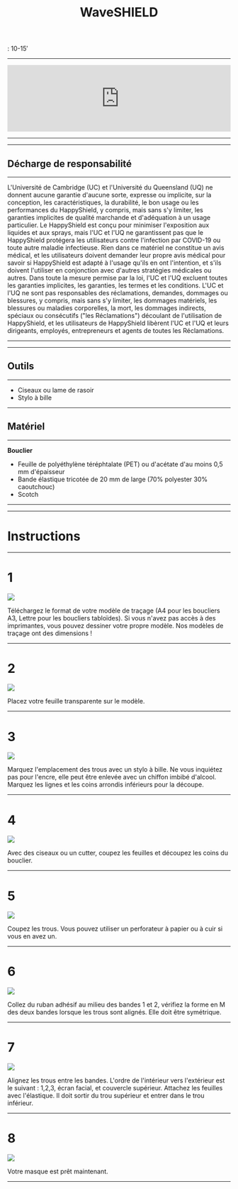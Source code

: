 ﻿---
layout: page
title: WaveSHIELD
tagline: &nbsp <span class="instructionsTaglineEmojiLinks"> <a href = "https://github.com/HappyShield/HappyShield/tree/master/Templates/Waveshield" ><i class="em em-triangular_ruler" aria-role="presentation" aria-label="TRIANGULAR RULER"></i></a></span>
permalink: /wave-shield/fr/
language: fr
---

<i class="em em-timer_clock" aria-role="presentation" aria-label=""></i>: 10-15′

---


<script src="https://snapwidget.com/js/snapwidget.js"></script>
<iframe src="https://snapwidget.com/embed/812110" class="snapwidget-widget" allowtransparency="true" frameborder="0" scrolling="no" style="border:none; overflow:hidden;  width:100%; "></iframe>

---

---

## Décharge de responsabilité

---

L'Université de Cambridge (UC) et l'Université du Queensland (UQ) ne donnent aucune garantie d'aucune sorte, expresse ou implicite, sur la conception, les caractéristiques, la durabilité, le bon usage ou les performances du HappyShield, y compris, mais sans s'y limiter, les garanties implicites de qualité marchande et d'adéquation à un usage particulier. Le HappyShield est conçu pour minimiser l'exposition aux liquides et aux sprays, mais l'UC et l'UQ ne garantissent pas que le HappyShield protégera les utilisateurs contre l'infection par COVID-19 ou toute autre maladie infectieuse. Rien dans ce matériel ne constitue un avis médical, et les utilisateurs doivent demander leur propre avis médical pour savoir si HappyShield est adapté à l'usage qu'ils en ont l'intention, et s'ils doivent l'utiliser en conjonction avec d'autres stratégies médicales ou autres. Dans toute la mesure permise par la loi, l'UC et l'UQ excluent toutes les garanties implicites, les garanties, les termes et les conditions. L'UC et l'UQ ne sont pas responsables des réclamations, demandes, dommages ou blessures, y compris, mais sans s'y limiter, les dommages matériels, les blessures ou maladies corporelles, la mort, les dommages indirects, spéciaux ou consécutifs ("les Réclamations") découlant de l'utilisation de HappyShield, et les utilisateurs de HappyShield libèrent l'UC et l'UQ et leurs dirigeants, employés, entrepreneurs et agents de toutes les Réclamations.

---

--- 

## Outils

---

* Ciseaux ou lame de rasoir
* Stylo à bille

---

## Matériel

---

**Bouclier**

* Feuille de polyéthylène téréphtalate (PET) ou d'acétate d'au moins 0,5 mm d'épaisseur 
* Bande élastique tricotée de 20 mm de large (70% polyester 30% caoutchouc)
* Scotch

---

---

# Instructions

---

# 1 

![](./Assets/Output/Steps/01.jpg)

Téléchargez le format de votre modèle de traçage (A4 pour les boucliers A3, Lettre pour les boucliers tabloïdes). Si vous n'avez pas accès à des imprimantes, vous pouvez dessiner votre propre modèle. Nos modèles de traçage ont des dimensions !

---

# 2

![](./Assets/Output/Steps/02.jpg)

Placez votre feuille transparente sur le modèle. 

---

# 3

![](./Assets/Output/Steps/03.jpg)

Marquez l'emplacement des trous avec un stylo à bille. Ne vous inquiétez pas pour l'encre, elle peut être enlevée avec un chiffon imbibé d'alcool. Marquez les lignes et les coins arrondis inférieurs pour la découpe. 

---

# 4

![](./Assets/Output/Steps/04.jpg)

Avec des ciseaux ou un cutter, coupez les feuilles et découpez les coins du bouclier.

---


# 5

![](./Assets/Output/Steps/05.jpg)

Coupez les trous. Vous pouvez utiliser un perforateur à papier ou à cuir si vous en avez un.

---

# 6

![](./Assets/Output/Steps/06.jpg)

Collez du ruban adhésif au milieu des bandes 1 et 2, vérifiez la forme en M des deux bandes lorsque les trous sont alignés. Elle doit être symétrique.

---

# 7

![](./Assets/Output/Steps/07.jpg)

Alignez les trous entre les bandes. L'ordre de l'intérieur vers l'extérieur est le suivant : 1,2,3, écran facial, et couvercle supérieur. Attachez les feuilles avec l'élastique. Il doit sortir du trou supérieur et entrer dans le trou inférieur.

---

# 8

![](./Assets/Output/Steps/08.jpg)

Votre masque est prêt maintenant.

---


